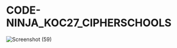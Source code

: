# CODE-NINJA_KOC27_CIPHERSCHOOLS
![Screenshot (59)](https://user-images.githubusercontent.com/119041453/205713665-03fcfb3d-bd0c-469e-80e9-6de29c4b975a.png)
